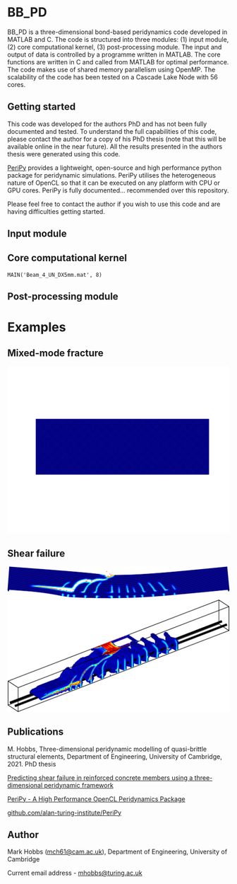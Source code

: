  # BB_PD

BB_PD is a three-dimensional bond-based peridynamics code developed in MATLAB and C. The code is structured into three modules: (1) input module, (2) core computational kernel, (3) post-processing module. The input and output of data is controlled by a programme written in MATLAB. The core functions are written in C and called from MATLAB for optimal performance. The code makes use of shared memory parallelism using OpenMP. The scalability of the code has been tested on a Cascade Lake Node with 56 cores.

## Getting started

This code was developed for the authors PhD and has not been fully documented and tested. To understand the full capabilities of this code, please contact the author for a copy of his PhD thesis (note that this will be available online in the near future). All the results presented in the authors thesis were generated using this code.

[PeriPy](https://github.com/alan-turing-institute/PeriPy) provides a lightweight, open-source and high performance python package for peridynamic simulations. PeriPy utilises the heterogeneous nature of OpenCL so that it can be executed on any platform with CPU or GPU cores. PeriPy is fully documented... recommended over this repository. 

Please feel free to contact the author if you wish to use this code and are having difficulties getting started. 

## Input module

## Core computational kernel

```
MAIN('Beam_4_UN_DX5mm.mat', 8)
```

## Post-processing module

# Examples

## Mixed-mode fracture
![Mixed](docs/animations/d_80mm_e_pt625d_DX1pt25mm.gif)

## Shear failure

![Stuttgart Shear Tests - Beam 7](docs/images/SB7_deformed.png)
![Stuttgart Shear Tests - Beam 7](docs/images/SB7_fracture_paths.png)

## Publications

M. Hobbs, Three-dimensional peridynamic modelling of quasi-brittle structural elements, Department of Engineering, University of Cambridge, 2021. PhD thesis

[Predicting shear failure in reinforced concrete members using a three-dimensional peridynamic framework](https://engrxiv.org/jhnd6/)

[PeriPy - A High Performance OpenCL Peridynamics Package](https://arxiv.org/abs/2105.04150)

[github.com/alan-turing-institute/PeriPy](https://github.com/alan-turing-institute/PeriPy)

## Author
Mark Hobbs (mch61@cam.ac.uk), Department of Engineering, University of Cambridge 

Current email address - mhobbs@turing.ac.uk